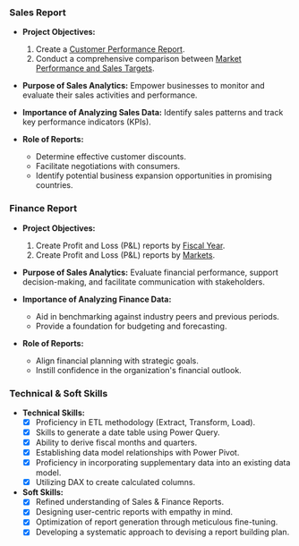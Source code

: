 ### Sales Report

- **Project Objectives:**
  1. Create a [Customer Performance Report](https://github.com/saaibharath/Excel-Sales-Analytics/blob/main/Customer%20Performance%20Report.pdf).
  2. Conduct a comprehensive comparison between [Market Performance and Sales Targets](https://github.com/saaibharath/Excel-Sales-Analytics/blob/main/Market%20Performance%20vs%20Target%20Report.pdf).

- **Purpose of Sales Analytics:** Empower businesses to monitor and evaluate their sales activities and performance.

- **Importance of Analyzing Sales Data:** Identify sales patterns and track key performance indicators (KPIs).

- **Role of Reports:** 
  - Determine effective customer discounts.
  - Facilitate negotiations with consumers.
  - Identify potential business expansion opportunities in promising countries.

### Finance Report

- **Project Objectives:**
  1. Create Profit and Loss (P&L) reports by [Fiscal Year](https://github.com/saaibharath/Excel-Sales-Analytics/blob/main/P%26L%20Statement%20by%20Fiscal%20Year.pdf).
  2. Create Profit and Loss (P&L) reports by [Markets](https://github.com/saaibharath/Excel-Sales-Analytics/blob/main/P%26L%20Statement%20by%20Markets.pdf).

- **Purpose of Sales Analytics:** Evaluate financial performance, support decision-making, and facilitate communication with stakeholders.

- **Importance of Analyzing Finance Data:** 
  - Aid in benchmarking against industry peers and previous periods.
  - Provide a foundation for budgeting and forecasting.

- **Role of Reports:** 
  - Align financial planning with strategic goals.
  - Instill confidence in the organization's financial outlook.

### Technical & Soft Skills

- **Technical Skills:**
  - [x] Proficiency in ETL methodology (Extract, Transform, Load).
  - [x] Skills to generate a date table using Power Query.
  - [x] Ability to derive fiscal months and quarters.
  - [x] Establishing data model relationships with Power Pivot.
  - [x] Proficiency in incorporating supplementary data into an existing data model.
  - [x] Utilizing DAX to create calculated columns.

- **Soft Skills:**
  - [x] Refined understanding of Sales & Finance Reports.
  - [x] Designing user-centric reports with empathy in mind.
  - [x] Optimization of report generation through meticulous fine-tuning.
  - [x] Developing a systematic approach to devising a report building plan.
